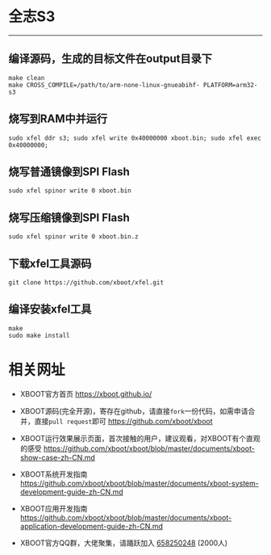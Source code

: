 # 全志S3

***

## 编译源码，生成的目标文件在output目录下
```shell
make clean
make CROSS_COMPILE=/path/to/arm-none-linux-gnueabihf- PLATFORM=arm32-s3
```

## 烧写到RAM中并运行
```shell
sudo xfel ddr s3; sudo xfel write 0x40000000 xboot.bin; sudo xfel exec 0x40000000;
```

## 烧写普通镜像到SPI Flash
```shell
sudo xfel spinor write 0 xboot.bin
```

## 烧写压缩镜像到SPI Flash
```shell
sudo xfel spinor write 0 xboot.bin.z
```

## 下载xfel工具源码
```shell
git clone https://github.com/xboot/xfel.git
```

## 编译安装xfel工具
```shell
make
sudo make install
```

# 相关网址

- XBOOT官方首页
  https://xboot.github.io/

- XBOOT源码(完全开源)，寄存在github，请直接`fork`一份代码，如需申请合并，直接`pull request`即可
  https://github.com/xboot/xboot

- XBOOT运行效果展示页面，首次接触的用户，建议观看，对XBOOT有个直观的感受
  https://github.com/xboot/xboot/blob/master/documents/xboot-show-case-zh-CN.md

- XBOOT系统开发指南
  https://github.com/xboot/xboot/blob/master/documents/xboot-system-development-guide-zh-CN.md

- XBOOT应用开发指南
  https://github.com/xboot/xboot/blob/master/documents/xboot-application-development-guide-zh-CN.md

- XBOOT官方QQ群，大佬聚集，请踊跃加入
  [658250248](https://jq.qq.com/?_wv=1027&k=5BOkXYO) (2000人)
